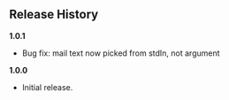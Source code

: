 ## Release History

__1.0.1__
  
  * Bug fix: mail text now picked from stdIn, not argument
  
__1.0.0__
  
  * Initial release.
